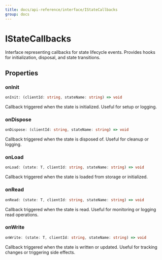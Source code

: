 ```yaml
---
title: docs/api-reference/interface/IStateCallbacks
group: docs
---
```


# IStateCallbacks

Interface representing callbacks for state lifecycle events.
Provides hooks for initialization, disposal, and state transitions.

## Properties

### onInit

```ts
onInit: (clientId: string, stateName: string) => void
```

Callback triggered when the state is initialized.
Useful for setup or logging.

### onDispose

```ts
onDispose: (clientId: string, stateName: string) => void
```

Callback triggered when the state is disposed of.
Useful for cleanup or logging.

### onLoad

```ts
onLoad: (state: T, clientId: string, stateName: string) => void
```

Callback triggered when the state is loaded from storage or initialized.

### onRead

```ts
onRead: (state: T, clientId: string, stateName: string) => void
```

Callback triggered when the state is read.
Useful for monitoring or logging read operations.

### onWrite

```ts
onWrite: (state: T, clientId: string, stateName: string) => void
```

Callback triggered when the state is written or updated.
Useful for tracking changes or triggering side effects.
